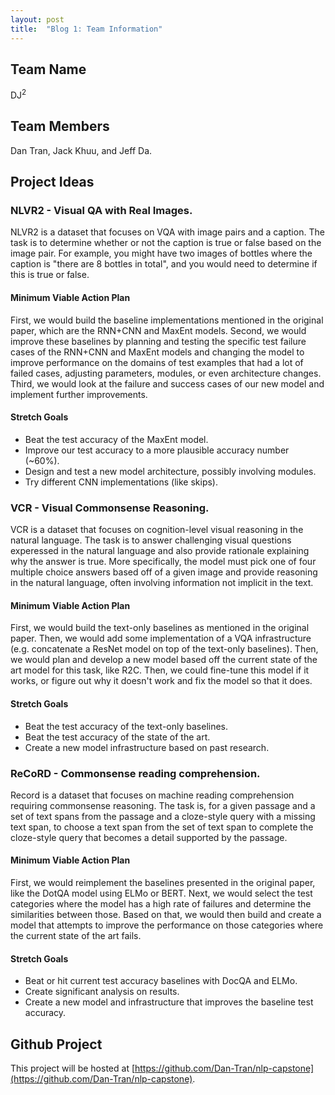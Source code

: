 ```yaml
---
layout: post
title:  "Blog 1: Team Information"
---
```

## Team Name

DJ<sup>2</sup>

## Team Members

Dan Tran, Jack Khuu, and Jeff Da.

## Project Ideas

### NLVR2 - Visual QA with Real Images.

NLVR2 is a dataset that focuses on VQA with image pairs and a caption. The task is to determine whether or not the caption is true or false based on the image pair. For example, you might have two images of bottles where the caption is "there are 8 bottles in total", and you would need to determine if this is true or false.

#### Minimum Viable Action Plan

First, we would build the baseline implementations mentioned in the original paper, which are the RNN+CNN and MaxEnt models. Second, we would improve these baselines by planning and testing the specific test failure cases of the RNN+CNN and MaxEnt models and changing the model to improve performance on the domains of test examples that had a lot of failed cases, adjusting parameters, modules, or even architecture changes. Third, we would look at the failure and success cases of our new model and implement further improvements.

#### Stretch Goals

* Beat the test accuracy of the MaxEnt model.
* Improve our test accuracy to a more plausible accuracy number (~60%).
* Design and test a new model architecture, possibly involving modules.
* Try different CNN implementations (like skips).

### VCR - Visual Commonsense Reasoning.

VCR is a dataset that focuses on cognition-level visual reasoning in the natural language. The task is to answer challenging visual questions experessed in the natural language and also provide rationale explaining why the answer is true. More specifically, the model must pick one of four multiple choice answers based off of a given image and provide reasoning in the natural language, often involving information not implicit in the text.

#### Minimum Viable Action Plan

First, we would build the text-only baselines as mentioned in the original paper. Then, we would add some implementation of a VQA infrastructure (e.g. concatenate a ResNet model on top of the text-only baselines). Then, we would plan and develop a new model based off the current state of the art model for this task, like R2C. Then, we could fine-tune this model if it works, or figure out why it doesn't work and fix the model so that it does.

#### Stretch Goals

* Beat the test accuracy of the text-only baselines.
* Beat the test accuracy of the state of the art.
* Create a new model infrastructure based on past research.

### ReCoRD - Commonsense reading comprehension.

Record is a dataset that focuses on machine reading comprehension requiring commonsense reasoning. The task is, for a given passage and a set of text spans from the passage and a cloze-style query with a missing text span, to choose a text span from the set of text span to complete the cloze-style query that becomes a detail supported by the passage.

#### Minimum Viable Action Plan

First, we would reimplement the baselines presented in the original paper, like the DotQA model using ELMo or BERT. Next, we would select the test categories where the model has a high rate of failures and determine the similarities between those. Based on that, we would then build and create a model that attempts to improve the performance on those categories where the current state of the art fails.

#### Stretch Goals

* Beat or hit current test accuracy baselines with DocQA and ELMo.
* Create significant analysis on results.
* Create a new model and infrastructure that improves the baseline test accuracy.

## Github Project

This project will be hosted at [https://github.com/Dan-Tran/nlp-capstone](https://github.com/Dan-Tran/nlp-capstone).
